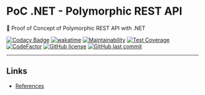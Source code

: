 # PoC .NET - Polymorphic REST API

🔬 Proof of Concept of Polymorphic REST API with .NET

[![Codacy Badge](https://api.codacy.com/project/badge/Grade/80f4b3e99057418c853e233d08927c6b)](https://app.codacy.com/gh/GuilhermeStracini/POC-dotnet-polymorphic-rest-api?utm_source=github.com&utm_medium=referral&utm_content=GuilhermeStracini/POC-dotnet-polymorphic-rest-api&utm_campaign=Badge_Grade)
[![wakatime](https://wakatime.com/badge/github/GuilhermeStracini/POC-dotnet-polymorphic-rest-api.svg)](https://wakatime.com/badge/github/GuilhermeStracini/POC-dotnet-polymorphic-rest-api)
[![Maintainability](https://api.codeclimate.com/v1/badges/e5fbd3f04924d0e61c83/maintainability)](https://codeclimate.com/github/GuilhermeStracini/POC-dotnet-polymorphic-rest-api/maintainability)
[![Test Coverage](https://api.codeclimate.com/v1/badges/e5fbd3f04924d0e61c83/test_coverage)](https://codeclimate.com/github/GuilhermeStracini/POC-dotnet-polymorphic-rest-api/test_coverage)
[![CodeFactor](https://www.codefactor.io/repository/github/GuilhermeStracini/POC-dotnet-polymorphic-rest-api/badge)](https://www.codefactor.io/repository/github/GuilhermeStracini/POC-dotnet-polymorphic-rest-api)
[![GitHub license](https://img.shields.io/github/license/GuilhermeStracini/POC-dotnet-polymorphic-rest-api)](https://github.com/GuilhermeStracini/POC-dotnet-polymorphic-rest-api)
[![GitHub last commit](https://img.shields.io/github/last-commit/GuilhermeStracini/POC-dotnet-polymorphic-rest-api)](https://github.com/GuilhermeStracini/POC-dotnet-polymorphic-rest-api)

---

## Links

- [References](https://blog.guilhermebranco.com.br/)
